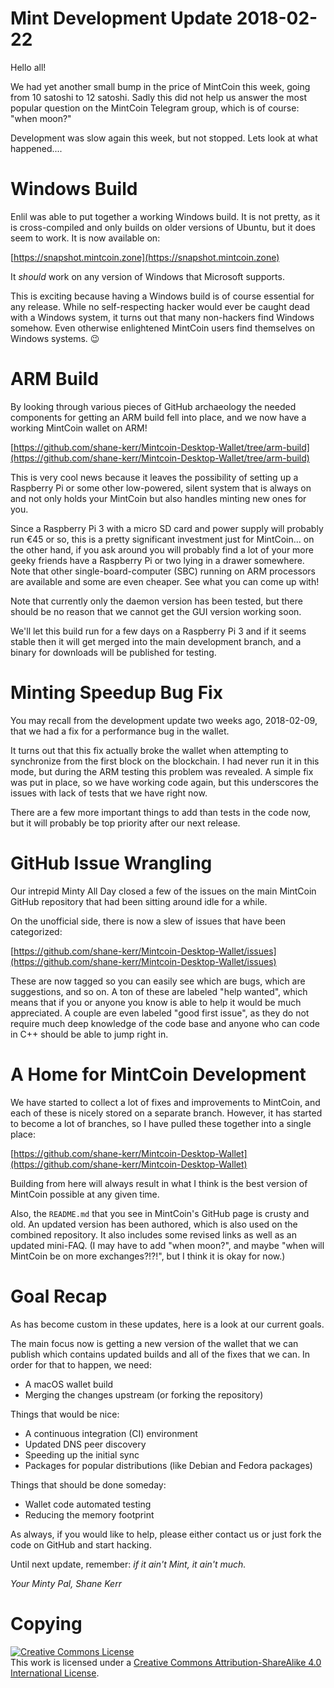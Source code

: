 # Mint Development Update 2018-02-22

Hello all!

We had yet another small bump in the price of MintCoin this week,
going from 10 satoshi to 12 satoshi. Sadly this did not help us answer
the most popular question on the MintCoin Telegram group, which is of
course: "when moon?"

Development was slow again this week, but not stopped. Lets look at
what happened....

# Windows Build

Enlil was able to put together a working Windows build. It is not
pretty, as it is cross-compiled and only builds on older versions of Ubuntu,
but it does seem to work. It is now available on:

[https://snapshot.mintcoin.zone](https://snapshot.mintcoin.zone)

It _should_ work on any version of Windows that Microsoft supports.

This is exciting because having a Windows build is of course essential
for any release. While no self-respecting hacker would ever be caught
dead with a Windows system, it turns out that many non-hackers find
Windows somehow. Even otherwise enlightened MintCoin users find
themselves on Windows systems. 😉

# ARM Build

By looking through various pieces of GitHub archaeology the needed
components for getting an ARM build fell into place, and we now have a
working MintCoin wallet on ARM!

[https://github.com/shane-kerr/Mintcoin-Desktop-Wallet/tree/arm-build](https://github.com/shane-kerr/Mintcoin-Desktop-Wallet/tree/arm-build)

This is very cool news because it leaves the possibility of setting up
a Raspberry Pi or some other low-powered, silent system that is always
on and not only holds your MintCoin but also handles minting new ones
for you.

Since a Raspberry Pi 3 with a micro SD card and power supply will
probably run €45 or so, this is a pretty significant investment just
for MintCoin... on the other hand, if you ask around you will probably
find a lot of your more geeky friends have a Raspberry Pi or two lying
in a drawer somewhere. Note that other single-board-computer (SBC)
running on ARM processors are available and some are even cheaper. See
what you can come up with!

Note that currently only the daemon version has been tested, but there
should be no reason that we cannot get the GUI version working soon.

We'll let this build run for a few days on a Raspberry Pi 3 and if it
seems stable then it will get merged into the main development branch,
and a binary for downloads will be published for testing.

# Minting Speedup Bug Fix

You may recall from the development update two weeks ago, 2018-02-09,
that we had a fix for a performance bug in the wallet.

It turns out that this fix actually broke the wallet when attempting
to synchronize from the first block on the blockchain. I had never
run it in this mode, but during the ARM testing this problem was
revealed. A simple fix was put in place, so we have working code
again, but this underscores the issues with lack of tests that we have
right now.

There are a few more important things to add than tests in the code
now, but it will probably be top priority after our next release.

# GitHub Issue Wrangling

Our intrepid Minty All Day closed a few of the issues on the main
MintCoin GitHub repository that had been sitting around idle for a
while.

On the unofficial side, there is now a slew of issues that have been
categorized:

[https://github.com/shane-kerr/Mintcoin-Desktop-Wallet/issues](https://github.com/shane-kerr/Mintcoin-Desktop-Wallet/issues)

These are now tagged so you can easily see which are bugs, which are
suggestions, and so on. A ton of these are labeled "help wanted", 
which means that if you or anyone you know is able to help it would be 
much appreciated. A couple are even labeled "good first issue", as 
they do not require much deep knowledge of the code base and anyone 
who can code in C++ should be able to jump right in.

# A Home for MintCoin Development 

We have started to collect a lot of fixes and improvements to
MintCoin, and each of these is nicely stored on a separate branch.
However, it has started to become a lot of branches, so I have pulled
these together into a single place:

[https://github.com/shane-kerr/Mintcoin-Desktop-Wallet](https://github.com/shane-kerr/Mintcoin-Desktop-Wallet)

Building from here will always result in what I think is the best
version of MintCoin possible at any given time.

Also, the `README.md` that you see in MintCoin's GitHub page is crusty
and old. An updated version has been authored, which is also used on
the combined repository. It also includes some revised links as well
as an updated mini-FAQ. (I may have to add "when moon?", and maybe
"when will MintCoin be on more exchanges?!?!", but I think it is okay
for now.)

# Goal Recap

As has become custom in these updates, here is a look at our current
goals.

The main focus now is getting a new version of the wallet that we can
publish which contains updated builds and all of the fixes that we
can. In order for that to happen, we need:

* A macOS wallet build
* Merging the changes upstream (or forking the repository)

Things that would be nice:

* A continuous integration (CI) environment
* Updated DNS peer discovery
* Speeding up the initial sync
* Packages for popular distributions (like Debian and Fedora packages)

Things that should be done someday:

* Wallet code automated testing
* Reducing the memory footprint

As always, if you would like to help, please either contact us or just
fork the code on GitHub and start hacking.

Until next update, remember: _if it ain't Mint, it ain't much._

_Your Minty Pal,
Shane Kerr_

# Copying

<a rel="license" href="http://creativecommons.org/licenses/by-sa/4.0/"><img alt="Creative Commons License" style="border-width:0" src="https://i.creativecommons.org/l/by-sa/4.0/88x31.png" /></a><br />This work is licensed under a <a rel="license" href="http://creativecommons.org/licenses/by-sa/4.0/">Creative Commons Attribution-ShareAlike 4.0 International License</a>.
